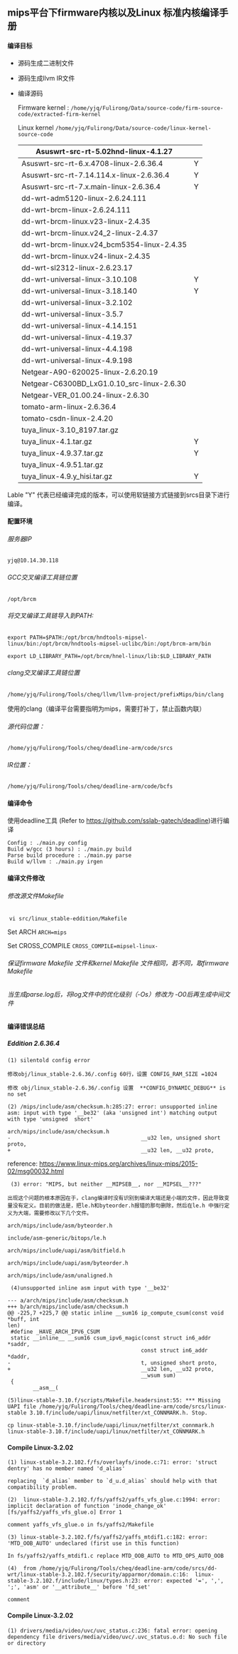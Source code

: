  

## mips平台下firmware内核以及Linux 标准内核编译手册

#### 编译目标

- 源码生成二进制文件

- 源码生成llvm IR文件

- 编译源码 

  Firmware  kernel : ```/home/yjq/Fulirong/Data/source-code/firm-source-code/extracted-firm-kernel```

  Linux kernel ```/home/yjq/Fulirong/Data/source-code/linux-kernel-source-code```

  

  | Asuswrt-src-rt-5.02hnd-linux-4.1.27        |      |
  | ------------------------------------------ | ---- |
  | Asuswrt-src-rt-6.x.4708-linux-2.6.36.4     | Y    |
  | Asuswrt-src-rt-7.14.114.x-linux-2.6.36.4   | Y    |
  | Asuswrt-src-rt-7.x.main-linux-2.6.36.4     | Y    |
  | dd-wrt-adm5120-linux-2.6.24.111            |      |
  | dd-wrt-brcm-linux-2.6.24.111               |      |
  | dd-wrt-brcm-linux.v23-linux-2.4.35         |      |
  | dd-wrt-brcm-linux.v24_2-linux-2.4.37       |      |
  | dd-wrt-brcm-linux.v24_bcm5354-linux-2.4.35 |      |
  | dd-wrt-brcm-linux.v24-linux-2.4.35         |      |
  | dd-wrt-sl2312-linux-2.6.23.17              |      |
  | dd-wrt-universal-linux-3.10.108            | Y    |
  | dd-wrt-universal-linux-3.18.140            | Y    |
  | dd-wrt-universal-linux-3.2.102             |      |
  | dd-wrt-universal-linux-3.5.7               |      |
  | dd-wrt-universal-linux-4.14.151            |      |
  | dd-wrt-universal-linux-4.19.37             |      |
  | dd-wrt-universal-linux-4.4.198             |      |
  | dd-wrt-universal-linux-4.9.198             |      |
  | Netgear-A90-620025-linux-2.6.20.19         |      |
  | Netgear-C6300BD_LxG1.0.10_src-linux-2.6.30 |      |
  | Netgear-VER_01.00.24-linux-2.6.30          |      |
  | tomato-arm-linux-2.6.36.4                  |      |
  | tomato-csdn-linux-2.4.20                   |      |
  | tuya_linux-3.10_8197.tar.gz                |      |
  | tuya_linux-4.1.tar.gz                      | Y    |
  | tuya_linux-4.9.37.tar.gz                   | Y    |
  | tuya_linux-4.9.51.tar.gz                   |      |
  | tuya_linux-4.9.y_hisi.tar.gz               | Y    |

Lable "Y" 代表已经编译完成的版本，可以使用软链接方式链接到srcs目录下进行编译。

#### 配置环境

###### 服务器IP

```yjq@10.14.30.118```

###### GCC交叉编译工具链位置

```/opt/brcm ```

###### 将交叉编译工具链导入到PATH:

```export PATH=$PATH:/opt/brcm/hndtools-mipsel-linux/bin:/opt/brcm/hndtools-mipsel-uclibc/bin:/opt/brcm-arm/bin```

```export LD_LIBRARY_PATH=/opt/brcm/hnel-linux/lib:$LD_LIBRARY_PATH```

###### clang交叉编译工具链位置

```/home/yjq/Fulirong/Tools/cheq/llvm/llvm-project/prefixMips/bin/clang```

使用的clang（编译平台需要指明为mips，需要打补丁，禁止函数内联）

###### 源代码位置：

```/home/yjq/Fulirong/Tools/cheq/deadline-arm/code/srcs```

###### IR位置：

```/home/yjq/Fulirong/Tools/cheq/deadline-arm/code/bcfs```

#### 编译命令

使用deadline工具 (Refer to https://github.com/sslab-gatech/deadline)进行编译

```
Config : ./main.py config
Build w/gcc (3 hours) : ./main.py build
Parse build procedure : ./main.py parse
Build w/llvm : ./main.py irgen
```

#### 编译文件修改

###### 修改源文件Makefile

​    ```vi src/linux_stable-eddition/Makefile ```

   Set ARCH ```ARCH=mips```

   Set CROSS_COMPILE ```CROSS_COMPILE=mipsel-linux-```

###### 保证firmware Makefile  文件和kernel Makefile 文件相同，若不同，取firmware Makefile

###### 当生成parse.log后，将log文件中的优化级别（-Os）修改为 -O0后再生成中间文件



#### 编译错误总结

##### Eddition 2.6.36.4

```(1) silentold config error```

```
修改obj/linux_stable-2.6.36/.config 60行，设置 CONFIG_RAM_SIZE =1024 

修改 obj/linux_stable-2.6.36/.config 设置  **CONFIG_DYNAMIC_DEBUG** is no set
```

```
(2) /mips/include/asm/checksum.h:285:27: error: unsupported inline asm: input with type '__be32' (aka 'unsigned int') matching output with type 'unsigned  short'
```

```
arch/mips/include/asm/checksum.h
-                                         __u32 len, unsigned short proto,
+                                         __u32 len, __u32 proto,
```

reference: https://www.linux-mips.org/archives/linux-mips/2015-02/msg00032.html

 

``` (3) error: "MIPS, but neither __MIPSEB__, nor __MIPSEL__???"```

```
出现这个问题的根本原因在于，clang编译时没有识别到编译大端还是小端的文件，因此导致变量没有定义。目前的做法是，把le.h和byteorder.h报错的那句删除，然后在le.h 中强行定义为大端，需要修改以下几个文件。

arch/mips/include/asm/byteorder.h 

include/asm-generic/bitops/le.h

arch/mips/include/uapi/asm/bitfield.h

arch/mips/include/uapi/asm/byteorder.h 

arch/mips/include/asm/unaligned.h
```
 

``` (4)unsupported inline asm input with type '__be32'```

```
--- a/arch/mips/include/asm/checksum.h
+++ b/arch/mips/include/asm/checksum.h
@@ -225,7 +225,7 @@ static inline __sum16 ip_compute_csum(const void *buff, int 
len)
 #define _HAVE_ARCH_IPV6_CSUM
 static __inline__ __sum16 csum_ipv6_magic(const struct in6_addr *saddr,
                                          const struct in6_addr *daddr,
-                                         t, unsigned short proto,
+                                         __u32 len, __u32 proto,
                                          __wsum sum)
 {
        __asm__(

```

 

``` 
(5)linux-stable-3.10.f/scripts/Makefile.headersinst:55: *** Missing UAPI file /home/yjq/Fulirong/Tools/cheq/deadline-arm/code/srcs/linux-stable 3.10.f/include/uapi/linux/netfilter/xt_CONNMARK.h. Stop.
```

```cp linux-stable-3.10.f/include/uapi/linux/netfilter/xt_connmark.h linux-stable-3.10.f/include/uapi/linux/netfilter/xt_CONNMARK.h```





 ####  Compile Linux-3.2.02

```(1) linux-stable-3.2.102.f/fs/overlayfs/inode.c:71: error: 'struct dentry' has no member named 'd_alias' ```

```replacing  `d_alias` member to `d_u.d_alias` should help with that compatibility problem.```



 ```(2)  linux-stable-3.2.102.f/fs/yaffs2/yaffs_vfs_glue.c:1994: error: implicit declaration of function 'inode_change_ok' [fs/yaffs2/yaffs_vfs_glue.o] Error 1```

```comment yaffs_vfs_glue.o in fs/yaffs2/Makefile ``` 



```(3) linux-stable-3.2.102.f/fs/yaffs2/yaffs_mtdif1.c:182: error: 'MTD_OOB_AUTO' undeclared (first use in this function)```

```In fs/yaffs2/yaffs_mtdif1.c replace MTD_OOB_AUTO to MTD_OPS_AUTO_OOB ```



```(4)  from /home/yjq/Fulirong/Tools/cheq/deadline-arm/code/srcs/dd-wrt/linux-stable-3.2.102.f/security/apparmor/domain.c:16:  linux-stable-3.2.102.f/include/linux/types.h:23: error: expected '=', ',', ';', 'asm' or '__attribute__' before 'fd_set'```

```comment```







#### Compile Linux-3.2.02

```(1) drivers/media/video/uvc/uvc_status.c:236: fatal error: opening dependency file drivers/media/video/uvc/.uvc_status.o.d: No such file or directory```

